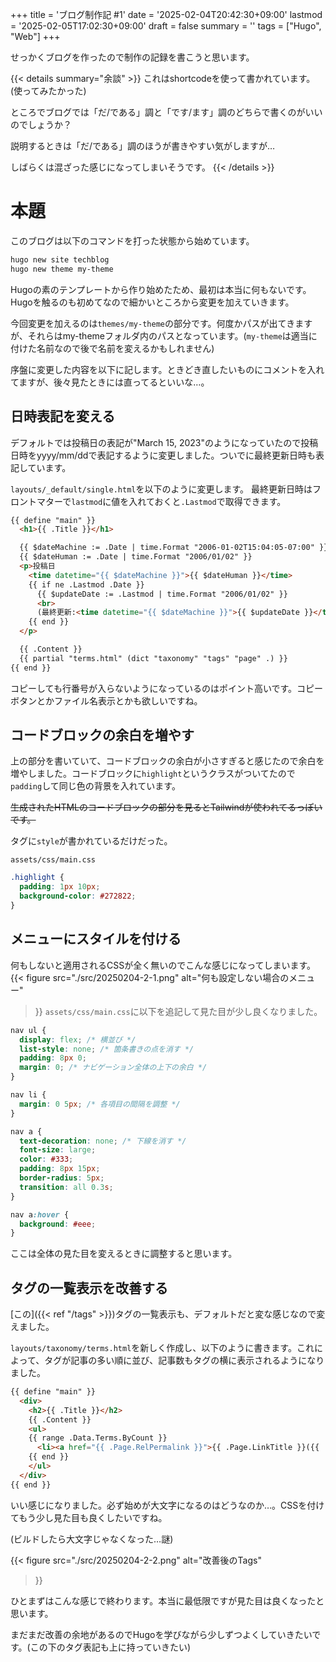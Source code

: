 +++
title = 'ブログ制作記 #1'
date = '2025-02-04T20:42:30+09:00'
lastmod = '2025-02-05T17:02:30+09:00'
draft = false
summary = ''
tags = ["Hugo", "Web"]
+++

せっかくブログを作ったので制作の記録を書こうと思います。

<!--more-->

{{< details summary="余談" >}}
これはshortcodeを使って書かれています。(使ってみたかった)

ところでブログでは「だ/である」調と「です/ます」調のどちらで書くのがいいのでしょうか？

説明するときは「だ/である」調のほうが書きやすい気がしますが…

しばらくは混ざった感じになってしまいそうです。
{{< /details >}}

# 本題
このブログは以下のコマンドを打った状態から始めています。

```bash
hugo new site techblog
hugo new theme my-theme
```


Hugoの素のテンプレートから作り始めたため、最初は本当に何もないです。Hugoを触るのも初めてなので細かいところから変更を加えていきます。

今回変更を加えるのは`themes/my-theme`の部分です。何度かパスが出てきますが、それらはmy-themeフォルダ内のパスとなっています。(`my-theme`は適当に付けた名前なので後で名前を変えるかもしれません)

序盤に変更した内容を以下に記します。ときどき直したいものにコメントを入れてますが、後々見たときには直ってるといいな…。

## 日時表記を変える
デフォルトでは投稿日の表記が"March 15, 2023"のようになっていたので投稿日時をyyyy/mm/ddで表記するように変更しました。ついでに最終更新日時も表記しています。

`layouts/_default/single.html`を以下のように変更します。
最終更新日時はフロントマターで`lastmod`に値を入れておくと`.Lastmod`で取得できます。

```html {linenos=table,hl_lines=[8,"5-13"]}
{{ define "main" }}
  <h1>{{ .Title }}</h1>

  {{ $dateMachine := .Date | time.Format "2006-01-02T15:04:05-07:00" }}
  {{ $dateHuman := .Date | time.Format "2006/01/02" }}
  <p>投稿日
    <time datetime="{{ $dateMachine }}">{{ $dateHuman }}</time>
    {{ if ne .Lastmod .Date }}
      {{ $updateDate := .Lastmod | time.Format "2006/01/02" }}
      <br>
      (最終更新:<time datetime="{{ $dateMachine }}">{{ $updateDate }}</time>)
    {{ end }}
  </p>

  {{ .Content }}
  {{ partial "terms.html" (dict "taxonomy" "tags" "page" .) }}
{{ end }}
```

コピーしても行番号が入らないようになっているのはポイント高いです。コピーボタンとかファイル名表示とかも欲しいですね。

## コードブロックの余白を増やす
上の部分を書いていて、コードブロックの余白が小さすぎると感じたので余白を増やしました。コードブロックに`highlight`というクラスがついてたので`padding`して同じ色の背景を入れています。

~~生成されたHTMLのコードブロックの部分を見るとTailwindが使われてるっぽいです。~~

タグに`style`が書かれているだけだった。

`assets/css/main.css`
```css
.highlight {
  padding: 1px 10px;
  background-color: #272822;
}
```

## メニューにスタイルを付ける
何もしないと適用されるCSSが全く無いのでこんな感じになってしまいます。
{{< figure
  src="./src/20250204-2-1.png"
  alt="何も設定しない場合のメニュー"
>}}
`assets/css/main.css`に以下を追記して見た目が少し良くなりました。
```css
nav ul {
  display: flex; /* 横並び */
  list-style: none; /* 箇条書きの点を消す */
  padding: 8px 0;
  margin: 0; /* ナビゲーション全体の上下の余白 */  
}

nav li {
  margin: 0 5px; /* 各項目の間隔を調整 */
}

nav a {
  text-decoration: none; /* 下線を消す */
  font-size: large;
  color: #333;
  padding: 8px 15px;
  border-radius: 5px;
  transition: all 0.3s;
}

nav a:hover {
  background: #eee;
}
```
ここは全体の見た目を変えるときに調整すると思います。

## タグの一覧表示を改善する
[この]({{< ref "/tags" >}})タグの一覧表示も、デフォルトだと変な感じなので変えました。

`layouts/taxonomy/terms.html`を新しく作成し、以下のように書きます。これによって、タグが記事の多い順に並び、記事数もタグの横に表示されるようになりました。
```html
{{ define "main" }}
  <div>
    <h2>{{ .Title }}</h2>
    {{ .Content }}
    <ul>
    {{ range .Data.Terms.ByCount }}
      <li><a href="{{ .Page.RelPermalink }}">{{ .Page.LinkTitle }}({{ .Count }})</a></li>
    {{ end }}
    </ul>
  </div>
{{ end }}
```

いい感じになりました。必ず始めが大文字になるのはどうなのか…。CSSを付けてもう少し見た目も良くしたいですね。

(ビルドしたら大文字じゃなくなった…謎)

{{< figure
  src="./src/20250204-2-2.png"
  alt="改善後のTags"
>}}

ひとまずはこんな感じで終わります。本当に最低限ですが見た目は良くなったと思います。

まだまだ改善の余地があるのでHugoを学びながら少しずつよくしていきたいです。(この下のタグ表記も上に持っていきたい)
